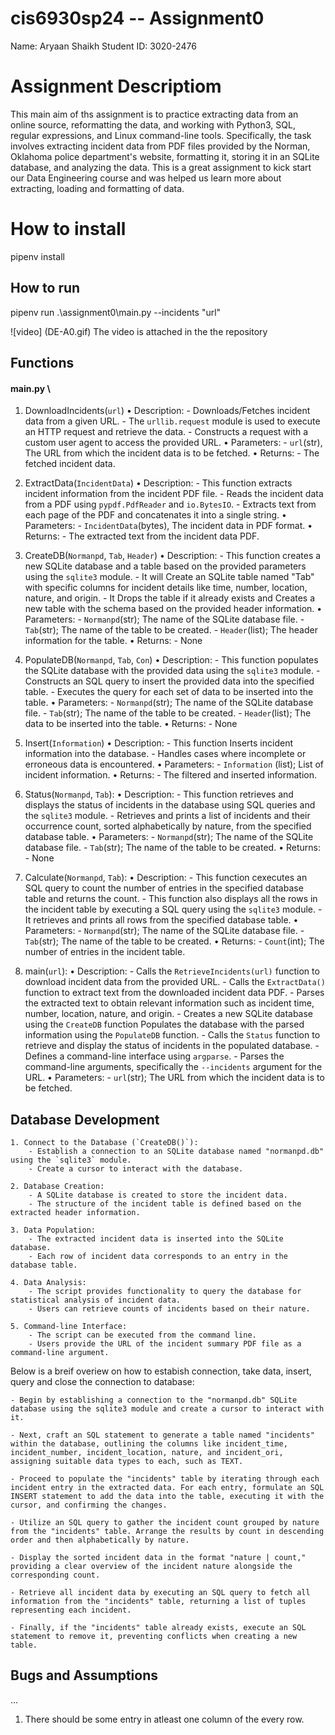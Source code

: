 # cis6930sp24 -- Assignment0

Name: Aryaan Shaikh
Student ID: 3020-2476

# Assignment Descriptiom
This main aim of ths assignment is to practice extracting data from an online source, reformatting the data, and working with Python3, SQL, regular expressions, and Linux command-line tools. Specifically, the task involves extracting incident data from PDF files provided by the Norman, Oklahoma police department's website, formatting it, storing it in an SQLite database, and analyzing the data. This is a great assignment to kick start our Data Engineering course and was helped us learn more about extracting, loading and formatting of data.

# How to install
pipenv install 

## How to run
pipenv run .\assignment0\main.py --incidents "url"

![video] 
(DE-A0.gif)
The video is attached in the the repository

## Functions
#### main.py \
1. DownloadIncidents(`url`)
    • Description: 
        - Downloads/Fetches incident data from a given URL.
        - The `urllib.request` module is used to execute an HTTP request and retrieve the data.
        - Constructs a request with a custom user agent to access the provided URL.
    • Parameters: 
        - `url`(str), The URL from which the incident data is to be fetched.
    • Returns:
        - The fetched incident data.

2. ExtractData(`IncidentData`)
    • Description: 
        - This function extracts incident information from the incident PDF file.
        - Reads the incident data from a PDF using `pypdf.PdfReader` and `io.BytesIO`.
        - Extracts text from each page of the PDF and concatenates it into a single string.
    • Parameters: 
        - `IncidentData`(bytes), The incident data in PDF format.
    • Returns:
        - The extracted text from the incident data PDF.

3. CreateDB(`Normanpd`, `Tab`, `Header`)
    • Description: 
        - This function creates a new SQLite database and a table based on the provided parameters using the `sqlite3` module.
        - It will Create an SQLite table named "Tab" with specific columns for incident details like time, number, location, nature, and origin.
        - It Drops the table if it already exists and Creates a new table with the schema based on the provided header information.
    • Parameters: 
        - `Normanpd`(str); The name of the SQLite database file.
        - `Tab`(str); The name of the table to be created.
        - `Header`(list); The header information for the table.
    • Returns:
        - None

4. PopulateDB(`Normanpd`, `Tab`, `Con`)
    • Description: 
        - This function populates the SQLite database with the provided data using the `sqlite3` module.
        - Constructs an SQL query to insert the provided data into the specified table.
        - Executes the query for each set of data to be inserted into the table.
    • Parameters: 
        - `Normanpd`(str); The name of the SQLite database file.
        - `Tab`(str); The name of the table to be created.
        - `Header`(list); The data to be inserted into the table.
    • Returns:
        - None

5. Insert(`Information`)
    • Description: 
        - This function Inserts incident information into the database.
        - Handles cases where incomplete or erroneous data is encountered.
    • Parameters: 
        - `Information` (list); List of incident information.
    • Returns:
        - The filtered and inserted information.

6. Status(`Normanpd`, `Tab`):
    • Description: 
        - This function retrieves and displays the status of incidents in the database using SQL queries and the `sqlite3` module.
        - Retrieves and prints a list of incidents and their occurrence count, sorted alphabetically by nature, from the specified database table.
    • Parameters: 
        - `Normanpd`(str); The name of the SQLite database file.
        - `Tab`(str); The name of the table to be created.
    • Returns:
        - None

7. Calculate(`Normanpd`, `Tab`):
    • Description: 
        - This function cexecutes an SQL query to count the number of entries in the specified database table and returns the count.
        - This function also displays all the rows in the incident table by executing a SQL query using the `sqlite3` module.
        - It retrieves and prints all rows from the specified database table.
    • Parameters: 
        - `Normanpd`(str); The name of the SQLite database file.
        - `Tab`(str); The name of the table to be created.
    • Returns:
        - `Count`(int); The number of entries in the incident table.

8. main(`url`):
    • Description: 
        - Calls the `RetrieveIncidents(url)` function to download incident data from the provided URL.
        - Calls the `ExtractData()` function to extract text from the downloaded incident data PDF.
        - Parses the extracted text to obtain relevant information such as incident time, number, location, nature, and origin.
        - Creates a new SQLite database using the `CreateDB` function Populates the database with the parsed information using the `PopulateDB` function.
        - Calls the `Status` function to retrieve and display the status of incidents in the populated database.
        - Defines a command-line interface using `argparse`.
        - Parses the command-line arguments, specifically the `--incidents` argument for the URL.
    • Parameters: 
        - `url`(str); The URL from which the incident data is to be fetched.
   
## Database Development

    1. Connect to the Database (`CreateDB()`):
        - Establish a connection to an SQLite database named "normanpd.db" using the `sqlite3` module.
        - Create a cursor to interact with the database.

    2. Database Creation:
        - A SQLite database is created to store the incident data.
        - The structure of the incident table is defined based on the extracted header information.

    3. Data Population:
        - The extracted incident data is inserted into the SQLite database.
        - Each row of incident data corresponds to an entry in the database table.

    4. Data Analysis:
        - The script provides functionality to query the database for statistical analysis of incident data.
        - Users can retrieve counts of incidents based on their nature.

    5. Command-line Interface:
        - The script can be executed from the command line.
        - Users provide the URL of the incident summary PDF file as a command-line argument.
        

Below is a breif overiew on how to estabish connection, take data, insert, query and close the connection to database:
        
    - Begin by establishing a connection to the "normanpd.db" SQLite database using the sqlite3 module and create a cursor to interact with it.

    - Next, craft an SQL statement to generate a table named "incidents" within the database, outlining the columns like incident_time, incident_number, incident_location, nature, and incident_ori, assigning suitable data types to each, such as TEXT.

    - Proceed to populate the "incidents" table by iterating through each incident entry in the extracted data. For each entry, formulate an SQL INSERT statement to add the data into the table, executing it with the cursor, and confirming the changes.

    - Utilize an SQL query to gather the incident count grouped by nature from the "incidents" table. Arrange the results by count in descending order and then alphabetically by nature.

    - Display the sorted incident data in the format "nature | count," providing a clear overview of the incident nature alongside the corresponding count.

    - Retrieve all incident data by executing an SQL query to fetch all information from the "incidents" table, returning a list of tuples representing each incident.

    - Finally, if the "incidents" table already exists, execute an SQL statement to remove it, preventing conflicts when creating a new table.



## Bugs and Assumptions
...

1. There should be some entry in atleast one column of the every row.